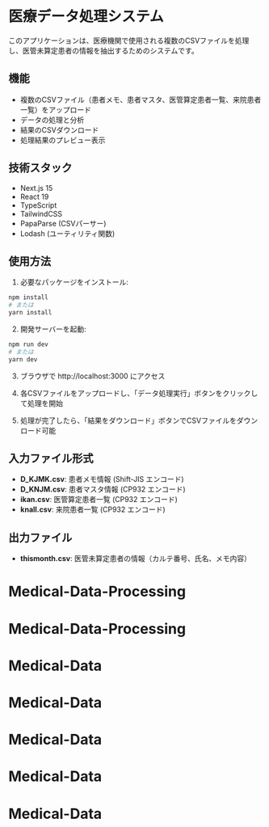 # 医療データ処理システム

このアプリケーションは、医療機関で使用される複数のCSVファイルを処理し、医管未算定患者の情報を抽出するためのシステムです。

## 機能

- 複数のCSVファイル（患者メモ、患者マスタ、医管算定患者一覧、来院患者一覧）をアップロード
- データの処理と分析
- 結果のCSVダウンロード
- 処理結果のプレビュー表示

## 技術スタック

- Next.js 15
- React 19
- TypeScript
- TailwindCSS
- PapaParse (CSVパーサー)
- Lodash (ユーティリティ関数)

## 使用方法

1. 必要なパッケージをインストール:

```bash
npm install
# または
yarn install
```

2. 開発サーバーを起動:

```bash
npm run dev
# または
yarn dev
```

3. ブラウザで http://localhost:3000 にアクセス

4. 各CSVファイルをアップロードし、「データ処理実行」ボタンをクリックして処理を開始

5. 処理が完了したら、「結果をダウンロード」ボタンでCSVファイルをダウンロード可能

## 入力ファイル形式

- **D_KJMK.csv**: 患者メモ情報 (Shift-JIS エンコード)
- **D_KNJM.csv**: 患者マスタ情報 (CP932 エンコード)
- **ikan.csv**: 医管算定患者一覧 (CP932 エンコード)
- **knall.csv**: 来院患者一覧 (CP932 エンコード)

## 出力ファイル

- **thismonth.csv**: 医管未算定患者の情報（カルテ番号、氏名、メモ内容）
# Medical-Data-Processing
# Medical-Data-Processing
# Medical-Data
# Medical-Data
# Medical-Data
# Medical-Data
# Medical-Data
